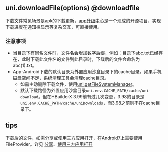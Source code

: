 ## uni.downloadFile(options) @downloadfile

<!-- UTSAPIJSON.downloadFile.description -->

下载文件常见场景是apk的下载更新，[app升级中心](https://doc.dcloud.net.cn/uniCloud/upgrade-center.html)是一个现成的开源项目，实现下载进度在通知栏显示等复杂交互，可直接使用。

<!-- UTSAPIJSON.downloadFile.param -->

### 注意事项

* 当目录下有同名文件时，文件名会增加数字后缀，例如：目录下abc.txt已经存在，此时下载此文件名的文件到此目录时，下载后的文件会命名为abc(1).txt。
* App-Android下载的默认目录为外置应用沙盒目录下的cache目录。如果手机磁盘空间不足，系统清理工具会清理cache目录。
	+ 如需主动删除下载文件，使用[uni.getFileSystemManager](get-file-system-manager.md)。
	+ 默认下载路径为外置应用沙盒目录`uni.env.CACHE_PATH/cache/uni-download`。但在HBuilderX 3.99前有过几次变更，3.98的目录是`uni.env.CACHE_PATH/cache/uniDownloads`，而3.98之前则不在cache目录下。

<!-- UTSAPIJSON.downloadFile.returnValue -->

<!-- UTSAPIJSON.downloadFile.example -->

<!-- UTSAPIJSON.downloadFile.compatibility -->

<!-- UTSAPIJSON.downloadFile.tutorial -->

<!-- UTSAPIJSON.download-file.example -->

<!-- UTSAPIJSON.general_type.name -->

<!-- UTSAPIJSON.general_type.param -->

## tips
下载后的文件，如需分享或使用三方应用打开，在Android7上需要使用FileProvider。详见 [分享](https://gitcode.net/dcloud/hello-uni-app-x/-/blob/dev/pages/template/share/share.uvue)、[使用三方应用打开](https://gitcode.net/dcloud/hello-uts/-/blob/dev/uni_modules/uts-nativepage/utssdk/app-android/index.uts)